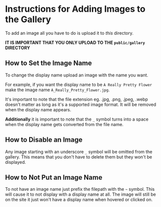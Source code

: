 # Instructions for Adding Images to the Gallery
To add an image all you have to do is upload it to *this* directory.

**IT IS IMPORTANT THAT YOU ONLY UPLOAD TO THE `public/gallery` DIRECTORY**

## How to Set the Image Name

To change the display name upload an image with the name you want.

For example, if you want the display name to be `A Really Pretty Flower` make the image name `A_Really_Pretty_Flower.jpg`.

It's important to note that the file extension eg. .jpg, .png, .jpeg, .webp doesn't matter as long as it's a supported image format. It will be removed when the display name appears.

**Additionally** it is important to note that the `_` symbol turns into a space when the display name gets converted from the file name.

## How to Disable an Image
Any image starting with an underscore `_` symbol will be omitted from the gallery. This means that you don't have to delete them but they won't be displayed.

## How to Not Put an Image Name
To not have an image name just prefix the filepath with the `~` symbol. This will cause it to not display with a display name at all. The image will still be on the site it just won't have a display name when hovered or clicked on.
